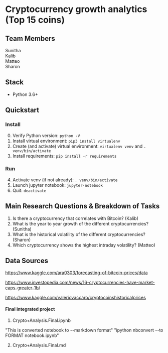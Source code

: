 # Cryptocurrency growth analytics (Top 15 coins)

## Team Members
Sunitha  
Kalib  
Matteo  
Sharon 

## Stack
* Python 3.6+

## Quickstart
### Install

0. Verify Python version: `python -V`
1. Install virtual environment: `pip3 install virtualenv`
2. Create (and activate) virtual environment: `virtualenv venv` and `. venv/bin/activate`
3. Install requirements: `pip install -r requirements`

### Run

4. Activate venv (if not already): `. venv/bin/activate`
5. Launch jupyter notebook: `jupyter-notebook`
6. Quit: `deactivate` 

## Main Research Questions & Breakdown of Tasks
1. Is there a cryptocurrency that correlates with Bitcoin? (Kalib)  
2. What is the year to year growth of the different cryptocurrencies? (Sunitha)  
3. What is the historical volatility of the different cryptocurrencies? (Sharon)  
4. Which cryptocurrency shows the highest intraday volatility? (Matteo)  

## Data Sources

https://www.kaggle.com/ara0303/forecasting-of-bitcoin-prices/data

https://www.investopedia.com/news/16-cryptocurrencies-have-market-caps-greater-1b/

https://www.kaggle.com/valeriovaccaro/cryptocoinshistoricalprices


#### Final integrated project
1. Crypto+Analysis.Final.ipynb

"This is converted notebook to --markdown format"
"ipython nbconvert --to FORMAT notebook.ipynb"

2. Crypto+Analysis.Final.md 










